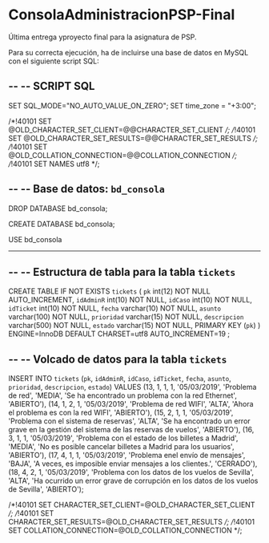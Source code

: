 # ConsolaAdministracionPSP-Final

Última entrega yproyecto final para la asignatura de PSP.

Para su correcta ejecución, ha de incluirse una base de datos en MySQL con el siguiente script SQL:

--
-- SCRIPT SQL
--

SET SQL_MODE="NO_AUTO_VALUE_ON_ZERO";
SET time_zone = "+3:00";


/*!40101 SET @OLD_CHARACTER_SET_CLIENT=@@CHARACTER_SET_CLIENT */;
/*!40101 SET @OLD_CHARACTER_SET_RESULTS=@@CHARACTER_SET_RESULTS */;
/*!40101 SET @OLD_COLLATION_CONNECTION=@@COLLATION_CONNECTION */;
/*!40101 SET NAMES utf8 */;

--
-- Base de datos: `bd_consola`
--

DROP DATABASE bd_consola;

CREATE DATABASE bd_consola;

USE bd_consola

-- --------------------------------------------------------

--
-- Estructura de tabla para la tabla `tickets`
--

CREATE TABLE IF NOT EXISTS `tickets` (
  `pk` int(12) NOT NULL AUTO_INCREMENT,
  `idAdminR` int(10) NOT NULL,
  `idCaso` int(10) NOT NULL,
  `idTicket` int(10) NOT NULL,
  `fecha` varchar(10) NOT NULL,
  `asunto` varchar(100) NOT NULL,
  `prioridad` varchar(15) NOT NULL,
  `descripcion` varchar(500) NOT NULL,
  `estado` varchar(15) NOT NULL,
  PRIMARY KEY (`pk`)
) ENGINE=InnoDB  DEFAULT CHARSET=utf8 AUTO_INCREMENT=19 ;

--
-- Volcado de datos para la tabla `tickets`
--

INSERT INTO `tickets` (`pk`, `idAdminR`, `idCaso`, `idTicket`, `fecha`, `asunto`, `prioridad`, `descripcion`, `estado`) VALUES
(13, 1, 1, 1, '05/03/2019', 'Problema de red', 'MEDIA', 'Se ha encontrado un problema con la red Ethernet', 'ABIERTO'),
(14, 1, 2, 1, '05/03/2019', 'Problema de red WIFI', 'ALTA', 'Ahora el problema es con la red WIFI', 'ABIERTO'),
(15, 2, 1, 1, '05/03/2019', 'Problema con el sistema de reservas', 'ALTA', 'Se ha encontrado un error grave en la gestión del sistema de las reservas de vuelos', 'ABIERTO'),
(16, 3, 1, 1, '05/03/2019', 'Problema con el estado de los billetes a Madrid', 'MEDIA', 'No es posible cancelar billetes a Madrid para los usuarios', 'ABIERTO'),
(17, 4, 1, 1, '05/03/2019', 'Problema enel envío de mensajes', 'BAJA', 'A veces, es imposible enviar mensajes a los clientes.', 'CERRADO'),
(18, 4, 2, 1, '05/03/2019', 'Problema con los datos de los vuelos de Sevilla', 'ALTA', 'Ha ocurrido un error grave de corrupción en los datos de los vuelos de Sevilla', 'ABIERTO');

/*!40101 SET CHARACTER_SET_CLIENT=@OLD_CHARACTER_SET_CLIENT */;
/*!40101 SET CHARACTER_SET_RESULTS=@OLD_CHARACTER_SET_RESULTS */;
/*!40101 SET COLLATION_CONNECTION=@OLD_COLLATION_CONNECTION */;
